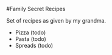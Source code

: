 #Family Secret Recipes

Set of recipes as given by my grandma.

- Pizza (todo)
- Pasta (todo)
- Spreads (todo)

